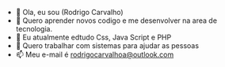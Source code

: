 - 👋 Ola, eu sou (Rodrigo Carvalho)
- 👀 Quero aprender novos codigo e me desenvolver na area de tecnologia.
- 🌱 Eu atualmente edtudo Css, Java Script e PHP
- 💞️ Quero trabalhar com sistemas para ajudar as pessoas
- 📫 Meu e-mail é rodrigocarvalhoa@outlook.com

<!---
Racacr/Racacr is a ✨ special ✨ repository because its `README.md` (this file) appears on your GitHub profile.
You can click the Preview link to take a look at your changes.
--->
